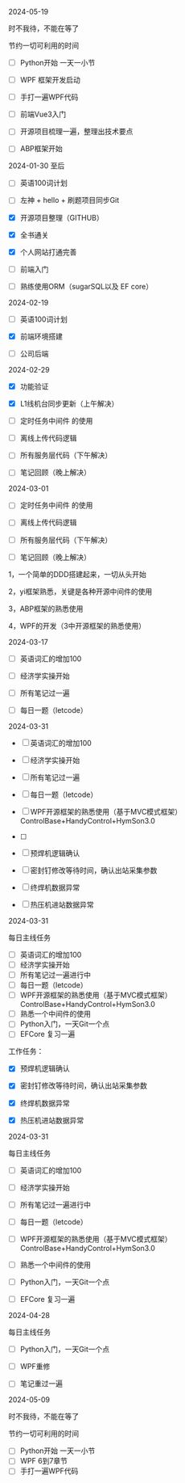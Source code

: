 2024-05-19

时不我待，不能在等了

节约一切可利用的时间

- [ ] Python开始 一天一小节   
- [ ] WPF 框架开发启动
- [ ] 手打一遍WPF代码
- [ ] 前端Vue3入门
- [ ] 开源项目梳理一遍，整理出技术要点
- [ ] ABP框架开始













2024-01-30  至后

- [ ] 英语100词计划

- [ ] 左神 + hello + 刷题项目同步Git

- [x] 开源项目整理（GITHUB）

- [x] 全书通关

- [x] 个人网站打通完善

- [ ] 前端入门

- [ ] 熟练使用ORM（sugarSQL以及 EF core）

  

  

2024-02-19

- [ ] 英语100词计划
- [x] 前端环境搭建
- [ ] 公司后端



2024-02-29

- [x] 功能验证
- [x] L1线机台同步更新（上午解决）
- [ ] 定时任务中间件 的使用
- [ ] 离线上传代码逻辑
- [ ] 所有服务层代码（下午解决）
- [ ] 笔记回顾（晚上解决）




2024-03-01

- [ ] 定时任务中间件 的使用

- [ ] 离线上传代码逻辑

- [ ] 所有服务层代码（下午解决）

- [ ] 笔记回顾（晚上解决）





1，一个简单的DDD搭建起来，一切从头开始

2，yi框架熟悉，关键是各种开源中间件的使用

3，ABP框架的熟悉使用

4，WPF的开发（3中开源框架的熟悉使用）





2024-03-17

- [ ] 英语词汇的增加100
- [ ] 经济学实操开始
- [ ] 所有笔记过一遍
- [ ] 每日一题（letcode）





2024-03-31

- [ ] 英语词汇的增加100
- [ ] 经济学实操开始
- [ ] 所有笔记过一遍
- [ ] 每日一题（letcode）
- [ ] WPF开源框架的熟悉使用（基于MVC模式框架） ControlBase+HandyControl+HymSon3.0
- [ ] 
- [ ] 预焊机逻辑确认
- [ ] 密封钉修改等待时间，确认出站采集参数
- [ ] 终焊机数据异常
- [ ] 热压机进站数据异常





2024-03-31

每日主线任务

- [ ] 英语词汇的增加100
- [ ] 经济学实操开始
- [ ] 所有笔记过一遍进行中
- [ ] 每日一题（letcode）
- [ ] WPF开源框架的熟悉使用（基于MVC模式框架） ControlBase+HandyControl+HymSon3.0
- [ ] 熟悉一个中间件的使用
- [ ] Python入门，一天Git一个点
- [ ] EFCore 复习一遍

工作任务：

- [x] 预焊机逻辑确认
- [x] 密封钉修改等待时间，确认出站采集参数
- [x] 终焊机数据异常
- [x] 热压机进站数据异常









2024-03-31

每日主线任务

- [ ] 英语词汇的增加100
- [ ] 经济学实操开始
- [ ] 所有笔记过一遍进行中
- [ ] 每日一题（letcode）
- [ ] WPF开源框架的熟悉使用（基于MVC模式框架） ControlBase+HandyControl+HymSon3.0
- [ ] 熟悉一个中间件的使用
- [ ] Python入门，一天Git一个点
- [ ] EFCore 复习一遍





2024-04-28

每日主线任务

- [ ] Python入门，一天Git一个点
- [ ] WPF重修
- [ ] 笔记重过一遍





2024-05-09

时不我待，不能在等了

节约一切可利用的时间

- [ ] Python开始 一天一小节   
- [ ] WPF 6到7章节
- [ ] 手打一遍WPF代码
